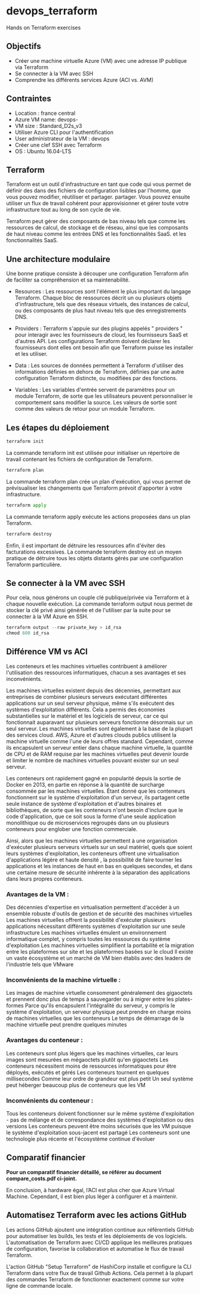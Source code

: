 # devops_terraform
Hands on Terraform exercises

## Objectifs

* Créer une machine virtuelle Azure (VM) avec une adresse IP publique via Terraform
* Se connecter à la VM avec SSH
* Comprendre les différents services Azure (ACI vs. AVM) 

## Contraintes

* Location : france central
* Azure VM name: devops-<identifiant-efrei>
* VM size : Standard_D2s_v3
* Utiliser Azure CLI pour l'authentification
* User administrateur de la VM : devops
* Créer une clef SSH avec Terraform
* OS : Ubuntu 16.04-LTS

## Terraform 

Terraform est un outil d'infrastructure en tant que code qui vous permet de définir des
dans des fichiers de configuration lisibles par l'homme, que vous pouvez modifier, réutiliser et partager.
partager. Vous pouvez ensuite utiliser un flux de travail cohérent pour approvisionner et gérer toute votre infrastructure tout au long de son cycle de vie.

Terraform peut gérer des composants de bas niveau tels que
comme les ressources de calcul, de stockage et de réseau, ainsi que les composants de haut niveau comme les entrées DNS et les fonctionnalités SaaS.
et les fonctionnalités SaaS. 

## Une architecture modulaire

Une bonne pratique consiste à découper une configuration Terraform afin de faciliter sa compréhension et sa maintenabilité. 

* Resources : Les ressources sont l'élément le plus important du langage Terraform. Chaque bloc de ressources décrit un ou plusieurs objets d'infrastructure, tels que des réseaux virtuels, des instances de calcul, ou des composants de plus haut niveau tels que des enregistrements DNS.

* Providers : Terraform s'appuie sur des plugins appelés " providers " pour interagir avec les fournisseurs de cloud, les fournisseurs SaaS et d'autres API. Les configurations Terraform doivent déclarer les fournisseurs dont elles ont besoin afin que Terraform puisse les installer et les utiliser. 

* Data : Les sources de données permettent à Terraform d'utiliser des informations définies en dehors de Terraform, définies par une autre configuration Terraform distincte, ou modifiées par des fonctions.

* Variables : Les variables d'entrée servent de paramètres pour un module Terraform, de sorte que les utilisateurs peuvent personnaliser le comportement sans modifier la source. Les valeurs de sortie sont comme des valeurs de retour pour un module Terraform.


## Les étapes du déploiement

```python
terraform init
```
La commande terraform init est utilisée pour initialiser un répertoire de travail contenant les fichiers de configuration de Terraform.

```python
terraform plan
```
La commande terraform plan crée un plan d'exécution, qui vous permet de prévisualiser les changements que Terraform prévoit d'apporter à votre infrastructure. 

```python
terraform apply
```
La commande terraform apply exécute les actions proposées dans un plan Terraform.

```python
terraform destroy
```

Enfin, il est important de détruire les ressources afin d'éviter des facturations excessives. La commande terraform destroy est un moyen pratique de détruire tous les objets distants gérés par une configuration Terraform particulière.

## Se connecter à la VM avec SSH

Pour cela, nous générons un couple clé publique/privée via Terraform et à chaque nouvelle exécution. La commande terraform output nous permet de stocker la clé privé ainsi générée et de l'utiliser par la suite pour se connecter à la VM Azure en SSH.

```python
terraform output --raw private_key > id_rsa
chmod 600 id_rsa
```


## Différence VM vs ACI

Les conteneurs et les machines virtuelles contribuent à améliorer l'utilisation des ressources informatiques, chacun a ses avantages et ses inconvénients. 

Les machines virtuelles existent depuis des décennies, permettant aux entreprises de combiner plusieurs serveurs exécutant différentes applications sur un seul serveur physique, même s'ils exécutent des systèmes d'exploitation différents. Cela a permis des économies substantielles sur le matériel et les logiciels de serveur, car ce qui fonctionnait auparavant sur plusieurs serveurs fonctionne désormais sur un seul serveur. Les machines virtuelles sont également à la base de la plupart des services cloud. AWS, Azure et d'autres clouds publics utilisent la machine virtuelle comme l'une de leurs offres standard. Cependant, comme ils encapsulent un serveur entier dans chaque machine virtuelle, la quantité de CPU et de RAM requise par les machines virtuelles peut devenir lourde et limiter le nombre de machines virtuelles pouvant exister sur un seul serveur.

Les conteneurs ont rapidement gagné en popularité depuis la sortie de Docker en 2013, en partie en réponse à la quantité de surcharge consommée par les machines virtuelles. Étant donné que les conteneurs fonctionnent sur le système d'exploitation d'un serveur, ils partagent cette seule instance de système d'exploitation et d'autres binaires et bibliothèques, de sorte que les conteneurs n'ont besoin d'inclure que le code d'application, que ce soit sous la forme d'une seule application monolithique ou de microservices regroupés dans un ou plusieurs conteneurs pour englober une fonction commerciale.

Ainsi, alors que les machines virtuelles permettent à une organisation d'exécuter plusieurs serveurs virtuels sur un seul matériel, quels que soient leurs systèmes d'exploitation, les conteneurs offrent une virtualisation d'applications légère et haute densité , la possibilité de faire tourner les applications et les instances de haut en bas en quelques secondes, et dans une certaine mesure de sécurité inhérente à la séparation des applications dans leurs propres conteneurs.

### Avantages de la VM :

Des décennies d'expertise en virtualisation permettent d'accéder à un ensemble robuste d'outils de gestion et de sécurité des machines virtuelles
Les machines virtuelles offrent la possibilité d'exécuter plusieurs applications nécessitant différents systèmes d'exploitation sur une seule infrastructure
Les machines virtuelles émulent un environnement informatique complet, y compris toutes les ressources du système d'exploitation
Les machines virtuelles simplifient la portabilité et la migration entre les plateformes sur site et les plateformes basées sur le cloud
Il existe un vaste écosystème et un marché de VM bien établis avec des leaders de l'industrie tels que VMware

### Inconvénients de la machine virtuelle :

Les images de machine virtuelle consomment généralement des gigaoctets et prennent donc plus de temps à sauvegarder ou à migrer entre les plates-formes
Parce qu'ils encapsulent l'intégralité du serveur, y compris le système d'exploitation, un serveur physique peut prendre en charge moins de machines virtuelles que les conteneurs
Le temps de démarrage de la machine virtuelle peut prendre quelques minutes

### Avantages du conteneur :

Les conteneurs sont plus légers que les machines virtuelles, car leurs images sont mesurées en mégaoctets plutôt qu'en gigaoctets
Les conteneurs nécessitent moins de ressources informatiques pour être déployés, exécutés et gérés
Les conteneurs tournent en quelques millisecondes
Comme leur ordre de grandeur est plus petit
Un seul système peut héberger beaucoup plus de conteneurs que les VM
 
### Inconvénients du conteneur :

Tous les conteneurs doivent fonctionner sur le même système d'exploitation - pas de mélange et de correspondance des systèmes d'exploitation ou des versions
Les conteneurs peuvent être moins sécurisés que les VM puisque le système d'exploitation sous-jacent est partagé
Les conteneurs sont une technologie plus récente et l'écosystème continue d'évoluer


## Comparatif financier

 <b> Pour un comparatif financier détaillé, se référer au document compare_costs.pdf ci-joint. </b>

En conclusion, à hardware égal, l’ACI est plus cher que Azure Virtual Machine. Cependant, il est bien plus léger à configurer et à maintenir.


## Automatisez Terraform avec les actions GitHub

Les actions GitHub ajoutent une intégration continue aux référentiels GitHub pour automatiser les builds, les tests et les déploiements de vos logiciels. L'automatisation de Terraform avec CI/CD applique les meilleures pratiques de configuration, favorise la collaboration et automatise le flux de travail Terraform.

L'action GitHub "Setup Terraform" de HashiCorp installe et configure la CLI Terraform dans votre flux de travail Github Actions. Cela permet à la plupart des commandes Terraform de fonctionner exactement comme sur votre ligne de commande locale.



 
